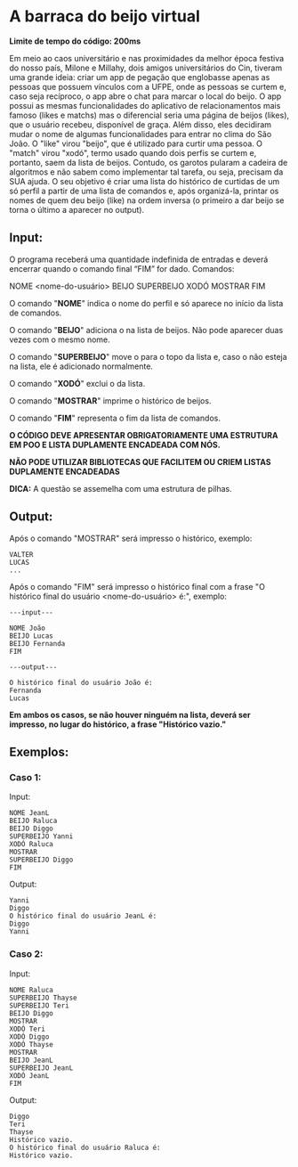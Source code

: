 # A barraca do beijo virtual

**Limite de tempo do código: 200ms**

Em meio ao caos universitário e nas proximidades da melhor época festiva do nosso país, Milone e Millahy, dois amigos universitários do Cin, tiveram uma grande ideia: criar um app de pegação que englobasse apenas as pessoas que possuem vínculos com a UFPE, onde as pessoas se curtem e, caso seja recíproco, o app abre o chat para marcar o local do beijo. O app possui as mesmas funcionalidades do aplicativo de relacionamentos mais famoso (likes e matchs) mas o diferencial seria uma página de beijos (likes), que o usuário recebeu, disponível de graça. Além disso, eles decidiram mudar o nome de algumas funcionalidades para entrar no clima do São João. O "like" virou "beijo", que é utilizado para curtir uma pessoa. O "match" virou "xodó", termo usado quando dois perfis se curtem e, portanto, saem da lista de beijos. Contudo, os garotos pularam a cadeira de algoritmos e não sabem como implementar tal tarefa, ou seja, precisam da SUA ajuda. O seu objetivo é criar uma lista do histórico de curtidas de um só perfil a partir de uma lista de comandos e, após organizá-la, printar os nomes de quem deu beijo (like) na ordem inversa (o primeiro a dar beijo se torna o último a aparecer no output).

## Input:

O programa receberá uma quantidade indefinida de entradas e deverá encerrar quando o comando final “FIM” for dado. Comandos:

NOME <nome-do-usuário>
BEIJO <nome-de-quem-deu-a-curtida>
SUPERBEIJO <nome-de-quem-deu-o-superlike>
XODÓ <nome-de-quem-deu-o-match>
MOSTRAR
FIM

O comando "**NOME**" indica o nome do perfil e só aparece no início da lista de comandos.

O comando "**BEIJO**" adiciona o <nome> na lista de beijos. Não pode aparecer duas vezes com o mesmo nome.

O comando "**SUPERBEIJO**" move o <nome> para o topo da lista e, caso o <nome> não esteja na lista, ele é adicionado normalmente.

O comando "**XODÓ**" exclui o <nome> da lista.

O comando "**MOSTRAR**" imprime o histórico de beijos.

O comando "**FIM**" representa o fim da lista de comandos.

**O CÓDIGO DEVE APRESENTAR OBRIGATORIAMENTE UMA ESTRUTURA EM POO E LISTA DUPLAMENTE ENCADEADA COM NÓS.**

**NÃO PODE UTILIZAR BIBLIOTECAS QUE FACILITEM OU CRIEM LISTAS DUPLAMENTE ENCADEADAS**

**DICA:** A questão se assemelha com uma estrutura de pilhas.

## Output:

Após o comando "MOSTRAR" será impresso o histórico, exemplo:

```
VALTER
LUCAS
...
```

Após o comando "FIM" será impresso o histórico final com a frase "O histórico final do usuário <nome-do-usuário> é:", exemplo:

```
---input---

NOME João
BEIJO Lucas
BEIJO Fernanda
FIM

---output---

O histórico final do usuário João é:
Fernanda
Lucas
```

**Em ambos os casos, se não houver ninguém na lista, deverá ser impresso, no lugar do histórico, a frase "Histórico vazio."**

## Exemplos:

### Caso 1:

Input:
```
NOME JeanL
BEIJO Raluca
BEIJO Diggo
SUPERBEIJO Yanni
XODÓ Raluca
MOSTRAR
SUPERBEIJO Diggo
FIM
```

Output:
```
Yanni
Diggo
O histórico final do usuário JeanL é:
Diggo
Yanni
```

### Caso 2:

Input:
```
NOME Raluca
SUPERBEIJO Thayse
SUPERBEIJO Teri
BEIJO Diggo
MOSTRAR
XODÓ Teri
XODÓ Diggo
XODÓ Thayse
MOSTRAR
BEIJO JeanL
SUPERBEIJO JeanL
XODÓ JeanL
FIM
```

Output:
```
Diggo
Teri
Thayse
Histórico vazio.
O histórico final do usuário Raluca é:
Histórico vazio.
```
